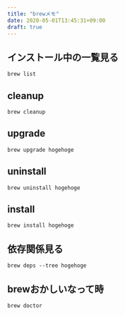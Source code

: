 ```yaml
---
title: "brewメモ"
date: 2020-05-01T13:45:31+09:00
draft: true
---
```



## インストール中の一覧見る

```
brew list
```


## cleanup

```
brew cleanup
```
## upgrade

```
brew upgrade hogehoge
```

## uninstall

```
brew uninstall hogehoge
```

## install

```
brew install hogehoge
```

## 依存関係見る


```
brew deps --tree hogehoge
```

## brewおかしいなって時

```
brew doctor
```
